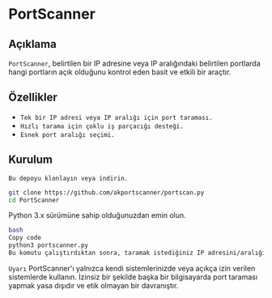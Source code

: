 # PortScanner

## Açıklama
`PortScanner`, belirtilen bir IP adresine veya IP aralığındaki belirtilen portlarda hangi portların açık olduğunu kontrol eden basit ve etkili bir araçtır.

## Özellikler
- `Tek bir IP adresi veya IP aralığı için port taraması.`
- `Hızlı tarama için çoklu iş parçacığı desteği.`
- `Esnek port aralığı seçimi.`

## Kurulum
`Bu depoyu klonlayın veya indirin.`

```bash
git clone https://github.com/akportscanner/portscan.py
cd PortScanner
```

Python 3.x sürümüne sahip olduğunuzdan emin olun.


```bash Kullanım
bash 
Copy code
python3 portscanner.py
Bu komutu çalıştırdıktan sonra, taramak istediğiniz IP adresini/aralığını ve port aralığını girmeniz istenecektir.
```

```Uyarı```
PortScanner'ı yalnızca kendi sistemlerinizde veya açıkça izin verilen sistemlerde kullanın. İzinsiz bir şekilde başka bir bilgisayarda port taraması yapmak yasa dışıdır ve etik olmayan bir davranıştır.
